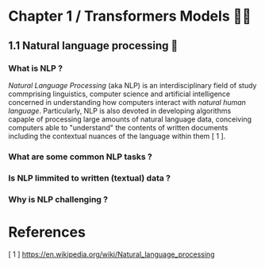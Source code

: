 # Chapter 1 / Transformers Models 🚗🤖

## 1.1 Natural language processing 📖

### What is NLP ?

_Natural Language Processing_ (aka NLP) is an interdisciplinary field of study commprising linguistics, computer science and artificial intelligence concerned in understanding how computers interact with _natural human language_. Particularly, NLP is also devoted in developing algorithms capaple of processing large amounts of natural language data, conceiving computers able to "understand" the contents of written documents including the contextual nuances of the language within them [ 1 ].

### What are some common NLP tasks ?



### Is NLP limmited to written (textual) data ?

### Why is NLP challenging ?

# References

[ 1 ] https://en.wikipedia.org/wiki/Natural_language_processing